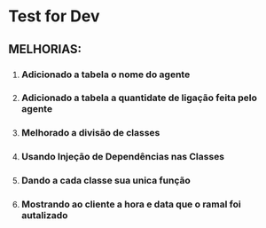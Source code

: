 # Test for Dev

## MELHORIAS:

 1.  ### Adicionado a tabela o nome do agente
 2.  ### Adicionado a tabela a quantidate de ligação feita pelo agente
 3.  ### Melhorado a divisão de classes
 4.  ### Usando Injeção de Dependências nas Classes
 5.  ### Dando a cada classe sua unica função 
 6.  ### Mostrando ao cliente a hora e data que o ramal foi autalizado
